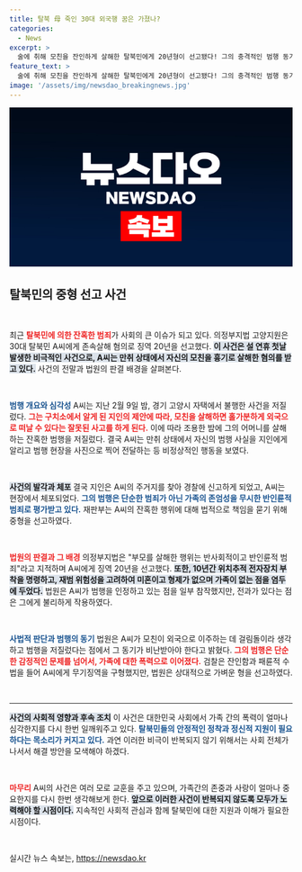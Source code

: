 ```yaml
---
title: 탈북 母 죽인 30대 외국행 꿈은 가졌나?
categories:
  - News
excerpt: >
  술에 취해 모친을 잔인하게 살해한 탈북민에게 20년형이 선고됐다! 그의 충격적인 범행 동기와 법원이 내린 강력한 판단을 지금 확인해보세요.
feature_text: >
  술에 취해 모친을 잔인하게 살해한 탈북민에게 20년형이 선고됐다! 그의 충격적인 범행 동기와 법원이 내린 강력한 판단을 지금 확인해보세요.
image: '/assets/img/newsdao_breakingnews.jpg'
---
```


<p><img src="/assets/img/newsdao_breakingnews.jpg" alt="ranknews 속보" /></p>

<h2 data-ke-size="size26">탈북민의 중형 선고 사건</h2>

<p data-ke-size="size16">&nbsp;</p>

<p>최근 <b><span style="color: #ee2323;">탈북민에 의한 잔혹한 범죄</span></b>가 사회의 큰 이슈가 되고 있다. 의정부지법 고양지원은 30대 탈북민 A씨에게 존속살해 혐의로 징역 20년을 선고했다. <b><span style="background-color: #21538527;">이 사건은 설 연휴 첫날 발생한 비극적인 사건으로, A씨는 만취 상태에서 자신의 모친을 흉기로 살해한 혐의를 받고 있다.</span></b> 사건의 전말과 법원의 판결 배경을 살펴본다.</p>

<p data-ke-size="size16">&nbsp;</p>

<p><b><span style="color: #1a5490;">범행 개요와 심각성</span></b>
A씨는 지난 2월 9일 밤, 경기 고양시 자택에서 불행한 사건을 저질렀다. <b><span style="color: #ee2323;">그는 구치소에서 알게 된 지인의 제안에 따라, 모친을 살해하면 홀가분하게 외국으로 떠날 수 있다는 잘못된 사고를 하게 된다.</span></b> 이에 따라 조용한 밤에 그의 어머니를 살해하는 잔혹한 범행을 저질렀다. 결국 A씨는 만취 상태에서 자신의 범행 사실을 지인에게 알리고 범행 현장을 사진으로 찍어 전달하는 등 비정상적인 행동을 보였다.</p>

<p data-ke-size="size16">&nbsp;</p>

<p><b><span style="background-color: #21538527;">사건의 발각과 체포</span></b>
결국 지인은 A씨의 주거지를 찾아 경찰에 신고하게 되었고, A씨는 현장에서 체포되었다. <b><span style="color: #1a5490;">그의 범행은 단순한 범죄가 아닌 가족의 존엄성을 무시한 반인륜적 범죄로 평가받고 있다.</span></b> 재판부는 A씨의 잔혹한 행위에 대해 법적으로 책임을 묻기 위해 중형을 선고하였다.</p>

<p data-ke-size="size16">&nbsp;</p>

<p><b><span style="color: #ee2323;">법원의 판결과 그 배경</span></b>
의정부지법은 "부모를 살해한 행위는 반사회적이고 반인륜적 범죄"라고 지적하며 A씨에게 징역 20년을 선고했다. <b><span style="background-color: #21538527;">또한, 10년간 위치추적 전자장치 부착을 명령하고, 재범 위험성을 고려하여 미혼이고 형제가 없으며 가족이 없는 점을 염두에 두었다.</span></b> 법원은 A씨가 범행을 인정하고 있는 점을 일부 참작했지만, 전과가 있다는 점은 그에게 불리하게 작용하였다.</p>

<p data-ke-size="size16">&nbsp;</p>

<p><b><span style="color: #1a5490;">사법적 판단과 범행의 동기</span></b>
법원은 A씨가 모친이 외국으로 이주하는 데 걸림돌이라 생각하고 범행을 저질렀다는 점에서 그 동기가 비난받아야 한다고 밝혔다. <b><span style="color: #ee2323;">그의 범행은 단순한 감정적인 문제를 넘어서, 가족에 대한 폭력으로 이어졌다.</span></b> 검찰은 잔인함과 패륜적 수법을 들어 A씨에게 무기징역을 구형했지만, 법원은 상대적으로 가벼운 형을 선고하였다.</p>

<p data-ke-size="size16">&nbsp;</p>

<hr>

<p><b><span style="background-color: #21538527;">사건의 사회적 영향과 후속 조치</span></b>
이 사건은 대한민국 사회에서 가족 간의 폭력이 얼마나 심각한지를 다시 한번 일깨워주고 있다. <b><span style="color: #1a5490;">탈북민들의 안정적인 정착과 정신적 지원이 필요하다는 목소리가 커지고 있다.</span></b> 과연 이러한 비극이 반복되지 않기 위해서는 사회 전체가 나서서 해결 방안을 모색해야 하겠다. </p>

<p data-ke-size="size16">&nbsp;</p>

<p><b><span style="color: #ee2323;">마무리</span></b>
A씨의 사건은 여러 모로 교훈을 주고 있으며, 가족간의 존중과 사랑이 얼마나 중요한지를 다시 한번 생각해보게 한다. <b><span style="background-color: #21538527;">앞으로 이러한 사건이 반복되지 않도록 모두가 노력해야 할 시점이다.</span></b> 지속적인 사회적 관심과 함께 탈북민에 대한 지원과 이해가 필요한 시점이다. </p>

<p data-ke-size="size16">&nbsp;</p>
실시간 뉴스 속보는, <a href="https://newsdao.kr" rel="dofollow">https://newsdao.kr</a>


